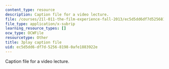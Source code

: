 ```yaml
---
content_type: resource
description: Caption file for a video lecture.
file: /courses/21l-011-the-film-experience-fall-2013/ec5d5dd6df7d525681980afe1883922e_ilM34q8F6rY.vtt
file_type: application/x-subrip
learning_resource_types: []
ocw_type: OCWFile
resourcetype: Other
title: 3play caption file
uid: ec5d5dd6-df7d-5256-8198-0afe1883922e
---
```

Caption file for a video lecture.

